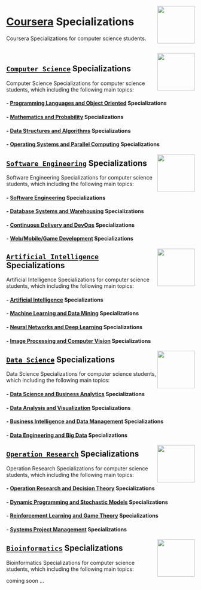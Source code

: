 <img align="right" width="100" src="https://github.com/cs-MohamedAyman/cs-MohamedAyman/blob/main/repos-logos/coursera.jpg"></img>

# [Coursera](https://www.coursera.org/) Specializations
Coursera Specializations for computer science students.

<br>

<img align="right" width="100" height="100" src="https://github.com/cs-MohamedAyman/cs-MohamedAyman/blob/main/repos-logos/computer-science-department.jpg">

## [`Computer Science`](https://github.com/cs-MohamedAyman/eLearning-Platforms/tree/master/Coursera-Specializations/blob/master/Computer-Science/README.md) Specializations
Computer Science Specializations for computer science students, which including the following main topics:

#### - [Programming Languages and Object Oriented](https://github.com/cs-MohamedAyman/eLearning-Platforms/tree/master/Coursera-Specializations/blob/master/Computer-Science/README.md) Specializations
#### - [Mathematics and Probability](https://github.com/cs-MohamedAyman/eLearning-Platforms/tree/master/Coursera-Specializations/blob/master/Computer-Science/README.md) Specializations
#### - [Data Structures and Algorithms](https://github.com/cs-MohamedAyman/eLearning-Platforms/tree/master/Coursera-Specializations/blob/master/Computer-Science/README.md) Specializations
#### - [Operating Systems and Parallel Computing](https://github.com/cs-MohamedAyman/eLearning-Platforms/tree/master/Coursera-Specializations/blob/master/Computer-Science/README.md) Specializations

<img align="right" width="100" height="100" src="https://github.com/cs-MohamedAyman/cs-MohamedAyman/blob/main/repos-logos/software-engineering-department.jpg">

## [`Software Engineering`](https://github.com/cs-MohamedAyman/eLearning-Platforms/tree/master/Coursera-Specializations/tree/master/Software-Engineering/README.md) Specializations
Software Engineering Specializations for computer science students, which including the following main topics:

#### - [Software Engineering](https://github.com/cs-MohamedAyman/eLearning-Platforms/tree/master/Coursera-Specializations/tree/master/Software-Engineering/README.md) Specializations
#### - [Database Systems and Warehousing](https://github.com/cs-MohamedAyman/eLearning-Platforms/tree/master/Coursera-Specializations/tree/master/Software-Engineering/README.md) Specializations
#### - [Continuous Delivery and DevOps](https://github.com/cs-MohamedAyman/eLearning-Platforms/tree/master/Coursera-Specializations/tree/master/Software-Engineering/README.md) Specializations
#### - [Web/Mobile/Game Development](https://github.com/cs-MohamedAyman/eLearning-Platforms/tree/master/Coursera-Specializations/tree/master/Software-Engineering/README.md) Specializations

<img align="right" width="100" height="100" src="https://github.com/cs-MohamedAyman/cs-MohamedAyman/blob/main/repos-logos/artificial-intelligence-department.jpg">

## [`Artificial Intelligence`](https://github.com/cs-MohamedAyman/eLearning-Platforms/tree/master/Coursera-Specializations/tree/master/Artificial-Intelligence/README.md) Specializations
Artificial Intelligence Specializations for computer science students, which including the following main topics:

#### - [Artificial Intelligence](https://github.com/cs-MohamedAyman/eLearning-Platforms/tree/master/Coursera-Specializations/tree/master/Artificial-Intelligence/README.md) Specializations
#### - [Machine Learning and Data Mining](https://github.com/cs-MohamedAyman/eLearning-Platforms/tree/master/Coursera-Specializations/tree/master/Artificial-Intelligence/README.md) Specializations
#### - [Neural Networks and Deep Learning](https://github.com/cs-MohamedAyman/eLearning-Platforms/tree/master/Coursera-Specializations/tree/master/Artificial-Intelligence/README.md) Specializations
#### - [Image Processing and Computer Vision](https://github.com/cs-MohamedAyman/eLearning-Platforms/tree/master/Coursera-Specializations/tree/master/Artificial-Intelligence/README.md) Specializations

<img align="right" width="100" height="100" src="https://github.com/cs-MohamedAyman/cs-MohamedAyman/blob/main/repos-logos/data-science-department.jpg">

## [`Data Science`](https://github.com/cs-MohamedAyman/eLearning-Platforms/tree/master/Coursera-Specializations/tree/master/Data-Science/README.md) Specializations
Data Science Specializations for computer science students, which including the following main topics:

#### - [Data Science and Business Analytics](https://github.com/cs-MohamedAyman/eLearning-Platforms/tree/master/Coursera-Specializations/tree/master/Data-Science/README.md) Specializations
#### - [Data Analysis and Visualization](https://github.com/cs-MohamedAyman/eLearning-Platforms/tree/master/Coursera-Specializations/tree/master/Data-Science/README.md) Specializations
#### - [Business Intelligence and Data Management](https://github.com/cs-MohamedAyman/eLearning-Platforms/tree/master/Coursera-Specializations/tree/master/Data-Science/README.md) Specializations
#### - [Data Engineering and Big Data](https://github.com/cs-MohamedAyman/eLearning-Platforms/tree/master/Coursera-Specializations/tree/master/Data-Science/README.md) Specializations

<img align="right" width="100" height="100" src="https://github.com/cs-MohamedAyman/cs-MohamedAyman/blob/main/repos-logos/operation-research-department.jpg">

## [`Operation Research`](https://github.com/cs-MohamedAyman/eLearning-Platforms/tree/master/Coursera-Specializations/blob/master/Operation-Research/README.md) Specializations
Operation Research Specializations for computer science students, which including the following main topics:

#### - [Operation Research and Decision Theory](https://github.com/cs-MohamedAyman/eLearning-Platforms/tree/master/Coursera-Specializations/blob/master/Operation-Research/README.md) Specializations
#### - [Dynamic Programming and Stochastic Models](https://github.com/cs-MohamedAyman/eLearning-Platforms/tree/master/Coursera-Specializations/tree/master/Operation-Research/README.md) Specializations
#### - [Reinforcement Learning and Game Theory](https://github.com/cs-MohamedAyman/eLearning-Platforms/tree/master/Coursera-Specializations/tree/master/Operation-Research/README.md) Specializations
#### - [Systems Project Management](https://github.com/cs-MohamedAyman/eLearning-Platforms/tree/master/Coursera-Specializations/tree/master/Operation-Research/README.md) Specializations

<img align="right" width="100" height="100" src="https://github.com/cs-MohamedAyman/cs-MohamedAyman/blob/main/repos-logos/bioinformatics-department.jpg">

## [`Bioinformatics`](https://github.com/cs-MohamedAyman/eLearning-Platforms/tree/master/Coursera-Specializations/blob/master/Bioinformatics/README.md) Specializations
Bioinformatics Specializations for computer science students, which including the following main topics:

coming soon ...
